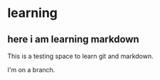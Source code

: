 # learning

## here i am learning markdown

This is a testing space to learn git and markdown.

I'm on a branch.